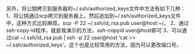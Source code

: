 另外，将公钥拷贝到服务器的~/.ssh/authorized_keys文件中方法有如下几种：
1、将公钥通过scp拷贝到服务器上，然后追加到~/.ssh/authorized_keys文件中，这种方式比较麻烦。scp -P 22 ~/.ssh/id_rsa.pub user@host:~/。
2、通过ssh-copy-id程序，就是我演示的方法，ssh-copyid user@host即可
3、可以通过cat ~/.ssh/id_rsa.pub | ssh -p 22 user@host ‘cat >> ~/.ssh/authorized_keys’，这个也是比较常用的方法，因为可以更改端口号。
